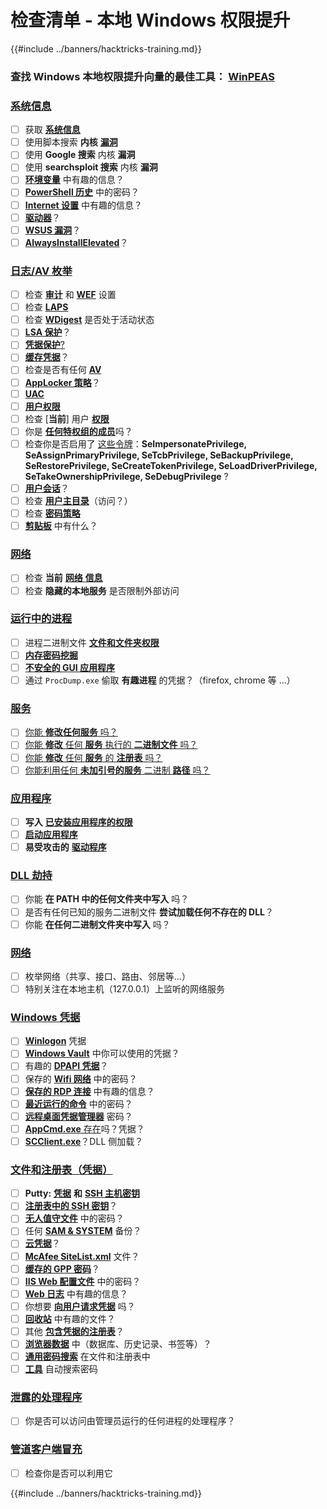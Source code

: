 # 检查清单 - 本地 Windows 权限提升

{{#include ../banners/hacktricks-training.md}}

### **查找 Windows 本地权限提升向量的最佳工具：** [**WinPEAS**](https://github.com/carlospolop/privilege-escalation-awesome-scripts-suite/tree/master/winPEAS)

### [系统信息](windows-local-privilege-escalation/index.html#system-info)

- [ ] 获取 [**系统信息**](windows-local-privilege-escalation/index.html#system-info)
- [ ] 使用脚本搜索 **内核** [**漏洞**](windows-local-privilege-escalation/index.html#version-exploits)
- [ ] 使用 **Google 搜索** 内核 **漏洞**
- [ ] 使用 **searchsploit 搜索** 内核 **漏洞**
- [ ] [**环境变量**](windows-local-privilege-escalation/index.html#environment) 中有趣的信息？
- [ ] [**PowerShell 历史**](windows-local-privilege-escalation/index.html#powershell-history) 中的密码？
- [ ] [**Internet 设置**](windows-local-privilege-escalation/index.html#internet-settings) 中有趣的信息？
- [ ] [**驱动器**](windows-local-privilege-escalation/index.html#drives)？
- [ ] [**WSUS 漏洞**](windows-local-privilege-escalation/index.html#wsus)？
- [ ] [**AlwaysInstallElevated**](windows-local-privilege-escalation/index.html#alwaysinstallelevated)？

### [日志/AV 枚举](windows-local-privilege-escalation/index.html#enumeration)

- [ ] 检查 [**审计**](windows-local-privilege-escalation/index.html#audit-settings) 和 [**WEF**](windows-local-privilege-escalation/index.html#wef) 设置
- [ ] 检查 [**LAPS**](windows-local-privilege-escalation/index.html#laps)
- [ ] 检查 [**WDigest**](windows-local-privilege-escalation/index.html#wdigest) 是否处于活动状态
- [ ] [**LSA 保护**](windows-local-privilege-escalation/index.html#lsa-protection)？
- [ ] [**凭据保护**](windows-local-privilege-escalation/index.html#credentials-guard)[?](windows-local-privilege-escalation/index.html#cached-credentials)
- [ ] [**缓存凭据**](windows-local-privilege-escalation/index.html#cached-credentials)？
- [ ] 检查是否有任何 [**AV**](https://github.com/carlospolop/hacktricks/blob/master/windows-hardening/windows-av-bypass/README.md)
- [ ] [**AppLocker 策略**](https://github.com/carlospolop/hacktricks/blob/master/windows-hardening/authentication-credentials-uac-and-efs/README.md#applocker-policy)？
- [ ] [**UAC**](https://github.com/carlospolop/hacktricks/blob/master/windows-hardening/authentication-credentials-uac-and-efs/uac-user-account-control/README.md)
- [ ] [**用户权限**](windows-local-privilege-escalation/index.html#users-and-groups)
- [ ] 检查 [**当前**] 用户 [**权限**](windows-local-privilege-escalation/index.html#users-and-groups)
- [ ] 你是 [**任何特权组的成员**](windows-local-privilege-escalation/index.html#privileged-groups)吗？
- [ ] 检查你是否启用了 [这些令牌](windows-local-privilege-escalation/index.html#token-manipulation)：**SeImpersonatePrivilege, SeAssignPrimaryPrivilege, SeTcbPrivilege, SeBackupPrivilege, SeRestorePrivilege, SeCreateTokenPrivilege, SeLoadDriverPrivilege, SeTakeOwnershipPrivilege, SeDebugPrivilege** ?
- [ ] [**用户会话**](windows-local-privilege-escalation/index.html#logged-users-sessions)？
- [ ] 检查 [**用户主目录**](windows-local-privilege-escalation/index.html#home-folders)（访问？）
- [ ] 检查 [**密码策略**](windows-local-privilege-escalation/index.html#password-policy)
- [ ] [**剪贴板**](windows-local-privilege-escalation/index.html#get-the-content-of-the-clipboard) 中有什么？

### [网络](windows-local-privilege-escalation/index.html#network)

- [ ] 检查 **当前** [**网络** **信息**](windows-local-privilege-escalation/index.html#network)
- [ ] 检查 **隐藏的本地服务** 是否限制外部访问

### [运行中的进程](windows-local-privilege-escalation/index.html#running-processes)

- [ ] 进程二进制文件 [**文件和文件夹权限**](windows-local-privilege-escalation/index.html#file-and-folder-permissions)
- [ ] [**内存密码挖掘**](windows-local-privilege-escalation/index.html#memory-password-mining)
- [ ] [**不安全的 GUI 应用程序**](windows-local-privilege-escalation/index.html#insecure-gui-apps)
- [ ] 通过 `ProcDump.exe` 偷取 **有趣进程** 的凭据？（firefox, chrome 等 ...）

### [服务](windows-local-privilege-escalation/index.html#services)

- [ ] [你能 **修改任何服务** 吗？](windows-local-privilege-escalation/index.html#permissions)
- [ ] [你能 **修改** 任何 **服务** 执行的 **二进制文件** 吗？](windows-local-privilege-escalation/index.html#modify-service-binary-path)
- [ ] [你能 **修改** 任何 **服务** 的 **注册表** 吗？](windows-local-privilege-escalation/index.html#services-registry-modify-permissions)
- [ ] [你能利用任何 **未加引号的服务** 二进制 **路径** 吗？](windows-local-privilege-escalation/index.html#unquoted-service-paths)

### [**应用程序**](windows-local-privilege-escalation/index.html#applications)

- [ ] **写入** [**已安装应用程序的权限**](windows-local-privilege-escalation/index.html#write-permissions)
- [ ] [**启动应用程序**](windows-local-privilege-escalation/index.html#run-at-startup)
- [ ] **易受攻击的** [**驱动程序**](windows-local-privilege-escalation/index.html#drivers)

### [DLL 劫持](windows-local-privilege-escalation/index.html#path-dll-hijacking)

- [ ] 你能 **在 PATH 中的任何文件夹中写入** 吗？
- [ ] 是否有任何已知的服务二进制文件 **尝试加载任何不存在的 DLL**？
- [ ] 你能 **在任何二进制文件夹中写入** 吗？

### [网络](windows-local-privilege-escalation/index.html#network)

- [ ] 枚举网络（共享、接口、路由、邻居等...）
- [ ] 特别关注在本地主机（127.0.0.1）上监听的网络服务

### [Windows 凭据](windows-local-privilege-escalation/index.html#windows-credentials)

- [ ] [**Winlogon**](windows-local-privilege-escalation/index.html#winlogon-credentials) 凭据
- [ ] [**Windows Vault**](windows-local-privilege-escalation/index.html#credentials-manager-windows-vault) 中你可以使用的凭据？
- [ ] 有趣的 [**DPAPI 凭据**](windows-local-privilege-escalation/index.html#dpapi)？
- [ ] 保存的 [**Wifi 网络**](windows-local-privilege-escalation/index.html#wifi) 中的密码？
- [ ] [**保存的 RDP 连接**](windows-local-privilege-escalation/index.html#saved-rdp-connections) 中有趣的信息？
- [ ] [**最近运行的命令**](windows-local-privilege-escalation/index.html#recently-run-commands) 中的密码？
- [ ] [**远程桌面凭据管理器**](windows-local-privilege-escalation/index.html#remote-desktop-credential-manager) 密码？
- [ ] [**AppCmd.exe** 存在](windows-local-privilege-escalation/index.html#appcmd-exe)吗？凭据？
- [ ] [**SCClient.exe**](windows-local-privilege-escalation/index.html#scclient-sccm)？DLL 侧加载？

### [文件和注册表（凭据）](windows-local-privilege-escalation/index.html#files-and-registry-credentials)

- [ ] **Putty:** [**凭据**](windows-local-privilege-escalation/index.html#putty-creds) **和** [**SSH 主机密钥**](windows-local-privilege-escalation/index.html#putty-ssh-host-keys)
- [ ] [**注册表中的 SSH 密钥**](windows-local-privilege-escalation/index.html#ssh-keys-in-registry)？
- [ ] [**无人值守文件**](windows-local-privilege-escalation/index.html#unattended-files) 中的密码？
- [ ] 任何 [**SAM & SYSTEM**](windows-local-privilege-escalation/index.html#sam-and-system-backups) 备份？
- [ ] [**云凭据**](windows-local-privilege-escalation/index.html#cloud-credentials)？
- [ ] [**McAfee SiteList.xml**](windows-local-privilege-escalation/index.html#mcafee-sitelist.xml) 文件？
- [ ] [**缓存的 GPP 密码**](windows-local-privilege-escalation/index.html#cached-gpp-pasword)？
- [ ] [**IIS Web 配置文件**](windows-local-privilege-escalation/index.html#iis-web-config) 中的密码？
- [ ] [**Web 日志**](windows-local-privilege-escalation/index.html#logs) 中有趣的信息？
- [ ] 你想要 [**向用户请求凭据**](windows-local-privilege-escalation/index.html#ask-for-credentials) 吗？
- [ ] [**回收站**](windows-local-privilege-escalation/index.html#credentials-in-the-recyclebin) 中有趣的文件？
- [ ] 其他 [**包含凭据的注册表**](windows-local-privilege-escalation/index.html#inside-the-registry)？
- [ ] [**浏览器数据**](windows-local-privilege-escalation/index.html#browsers-history) 中（数据库、历史记录、书签等）？
- [ ] [**通用密码搜索**](windows-local-privilege-escalation/index.html#generic-password-search-in-files-and-registry) 在文件和注册表中
- [ ] [**工具**](windows-local-privilege-escalation/index.html#tools-that-search-for-passwords) 自动搜索密码

### [泄露的处理程序](windows-local-privilege-escalation/index.html#leaked-handlers)

- [ ] 你是否可以访问由管理员运行的任何进程的处理程序？

### [管道客户端冒充](windows-local-privilege-escalation/index.html#named-pipe-client-impersonation)

- [ ] 检查你是否可以利用它

{{#include ../banners/hacktricks-training.md}}

